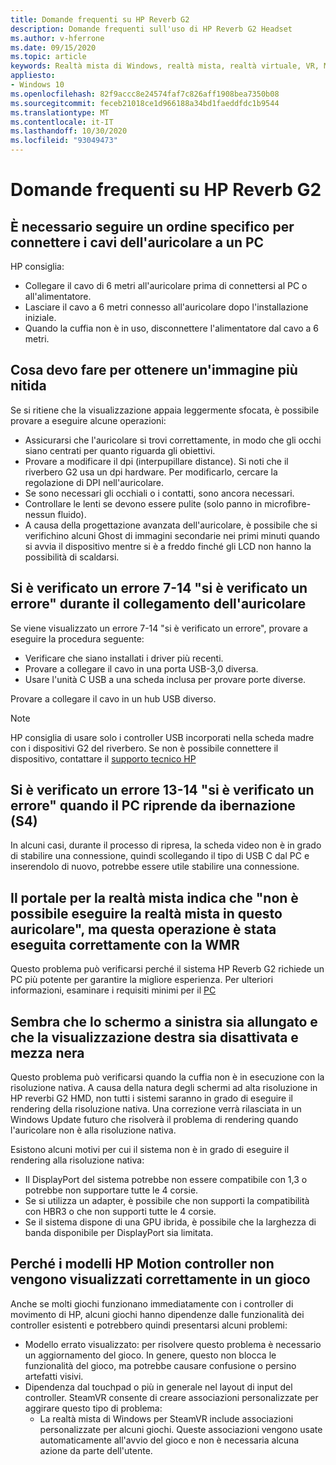 ```yaml
---
title: Domande frequenti su HP Reverb G2
description: Domande frequenti sull'uso di HP Reverb G2 Headset
ms.author: v-hferrone
ms.date: 09/15/2020
ms.topic: article
keywords: Realtà mista di Windows, realtà mista, realtà virtuale, VR, MR, risoluzione dei problemi, errori, guida, supporto tecnico, prestazioni
appliesto:
- Windows 10
ms.openlocfilehash: 82f9accc8e24574faf7c826aff1908bea7350b08
ms.sourcegitcommit: feceb21018ce1d966188a34bd1faeddfdc1b9544
ms.translationtype: MT
ms.contentlocale: it-IT
ms.lasthandoff: 10/30/2020
ms.locfileid: "93049473"
---
```

# <a name="hp-reverb-g2-frequently-asked-questions"></a>Domande frequenti su HP Reverb G2

## <a name="is-there-a-specific-order-i-should-follow-to-connect-my-headset-cables-to-a-pc"></a>È necessario seguire un ordine specifico per connettere i cavi dell'auricolare a un PC

HP consiglia:

- Collegare il cavo di 6 metri all'auricolare prima di connettersi al PC o all'alimentatore.
- Lasciare il cavo a 6 metri connesso all'auricolare dopo l'installazione iniziale.
- Quando la cuffia non è in uso, disconnettere l'alimentatore dal cavo a 6 metri.

## <a name="what-should-i-do-to-get-a-crisper-image"></a>Cosa devo fare per ottenere un'immagine più nitida

Se si ritiene che la visualizzazione appaia leggermente sfocata, è possibile provare a eseguire alcune operazioni:

- Assicurarsi che l'auricolare si trovi correttamente, in modo che gli occhi siano centrati per quanto riguarda gli obiettivi.
- Provare a modificare il dpi (interpupillare distance). Si noti che il riverbero G2 usa un dpi hardware. Per modificarlo, cercare la regolazione di DPI nell'auricolare.
- Se sono necessari gli occhiali o i contatti, sono ancora necessari.
- Controllare le lenti se devono essere pulite (solo panno in microfibre-nessun fluido).
- A causa della progettazione avanzata dell'auricolare, è possibile che si verifichino alcuni Ghost di immagini secondarie nei primi minuti quando si avvia il dispositivo mentre si è a freddo finché gli LCD non hanno la possibilità di scaldarsi.

## <a name="i-am-getting-a-7-14-something-went-wrong-error-when-i-plug-in-my-headset"></a>Si è verificato un errore 7-14 "si è verificato un errore" durante il collegamento dell'auricolare

Se viene visualizzato un errore 7-14 "si è verificato un errore", provare a eseguire la procedura seguente:

- Verificare che siano installati i driver più recenti.
- Provare a collegare il cavo in una porta USB-3,0 diversa.
- Usare l'unità C USB a una scheda inclusa per provare porte diverse.

Provare a collegare il cavo in un hub USB diverso.  

> [!NOTE]
> HP consiglia di usare solo i controller USB incorporati nella scheda madre con i dispositivi G2 del riverbero.
> Se non è possibile connettere il dispositivo, contattare il [supporto tecnico HP](https://support.hp.com/us-en)

## <a name="i-am-getting-a-13-14-something-went-wrong-error-when-my-pc-resumes-from-hibernate-s4"></a>Si è verificato un errore 13-14 "si è verificato un errore" quando il PC riprende da ibernazione (S4)

In alcuni casi, durante il processo di ripresa, la scheda video non è in grado di stabilire una connessione, quindi scollegando il tipo di USB C dal PC e inserendolo di nuovo, potrebbe essere utile stabilire una connessione.

## <a name="the-mixed-reality-portal-says-cant-run-mixed-reality-on-this-headset-but-this-worked-fine-with-my-previous-wmr-headset"></a>Il portale per la realtà mista indica che "non è possibile eseguire la realtà mista in questo auricolare", ma questa operazione è stata eseguita correttamente con la WMR

Questo problema può verificarsi perché il sistema HP Reverb G2 richiede un PC più potente per garantire la migliore esperienza. Per ulteriori informazioni, esaminare i requisiti minimi per il [PC](windows-mixed-reality-minimum-pc-hardware-compatibility-guidelines.md)

## <a name="it-looks-like-my-left-display-is-stretched-and-the-right-display-is-off-centered-and-half-black"></a>Sembra che lo schermo a sinistra sia allungato e che la visualizzazione destra sia disattivata e mezza nera

Questo problema può verificarsi quando la cuffia non è in esecuzione con la risoluzione nativa. A causa della natura degli schermi ad alta risoluzione in HP reverbi G2 HMD, non tutti i sistemi saranno in grado di eseguire il rendering della risoluzione nativa. Una correzione verrà rilasciata in un Windows Update futuro che risolverà il problema di rendering quando l'auricolare non è alla risoluzione nativa.

Esistono alcuni motivi per cui il sistema non è in grado di eseguire il rendering alla risoluzione nativa:

- Il DisplayPort del sistema potrebbe non essere compatibile con 1,3 o potrebbe non supportare tutte le 4 corsie.
- Se si utilizza un adapter, è possibile che non supporti la compatibilità con HBR3 o che non supporti tutte le 4 corsie.
- Se il sistema dispone di una GPU ibrida, è possibile che la larghezza di banda disponibile per DisplayPort sia limitata.

## <a name="why-are-my-hp-motion-controller-models-not-showing-up-correctly-in-a-game"></a>Perché i modelli HP Motion controller non vengono visualizzati correttamente in un gioco

Anche se molti giochi funzionano immediatamente con i controller di movimento di HP, alcuni giochi hanno dipendenze dalle funzionalità dei controller esistenti e potrebbero quindi presentarsi alcuni problemi:

- Modello errato visualizzato: per risolvere questo problema è necessario un aggiornamento del gioco. In genere, questo non blocca le funzionalità del gioco, ma potrebbe causare confusione o persino artefatti visivi.
- Dipendenza dal touchpad o più in generale nel layout di input del controller. SteamVR consente di creare associazioni personalizzate per aggirare questo tipo di problema:
    - La realtà mista di Windows per SteamVR include associazioni personalizzate per alcuni giochi. Queste associazioni vengono usate automaticamente all'avvio del gioco e non è necessaria alcuna azione da parte dell'utente.